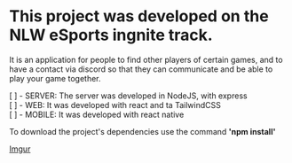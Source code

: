 <h1>This project was developed on the NLW eSports ingnite track. </h1>

It is an application for people to find other players of certain games, and to have a contact via discord so that they can communicate and be able to play your game together.

[ ] - SERVER: The server was developed in NodeJS, with express<br>
[ ] - WEB: It was developed with react and ta TailwindCSS<br>
[ ] - MOBILE: It was developed with react native

To download the project's dependencies use the command <strong>'npm install' </strong> <br>

[Imgur](https://i.imgur.com/yk1HPna.png)
